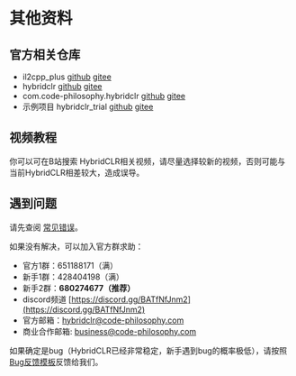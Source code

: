 # 其他资料


## 官方相关仓库

- il2cpp_plus [github](https://github.com/focus-creative-games/il2cpp_plus) [gitee](https://gitee.com/focus-creative-games/il2cpp_plus)
- hybridclr [github](https://github.com/focus-creative-games/hybridclr) [gitee](https://gitee.com/focus-creative-games/hybridclr)
- com.code-philosophy.hybridclr [github](https://github.com/focus-creative-games/hybridclr_unity) [gitee](https://gitee.com/focus-creative-games/hybridclr_unity)
- 示例项目 hybridclr_trial [github](https://github.com/focus-creative-games/hybridclr_trial) [gitee](https://gitee.com/focus-creative-games/hybridclr_trial)

## 视频教程

你可以可在B站搜索 HybridCLR相关视频，请尽量选择较新的视频，否则可能与当前HybridCLR相差较大，造成误导。

## 遇到问题

请先查阅 [常见错误](/help/commonerrors.md)。

如果没有解决，可以加入官方群求助：

- 官方1群：651188171（满）
- 新手1群：428404198（满）
- 新手2群：**680274677（推荐）**
- discord频道 [https://discord.gg/BATfNfJnm2](https://discord.gg/BATfNfJnm2)
- 官方邮箱：hybridclr@code-philosophy.com
- 商业合作邮箱: business@code-philosophy.com


如果确定是bug（HybridCLR已经非常稳定，新手遇到bug的概率极低），请按照[Bug反馈模板](/help/issue.md)反馈给我们。
